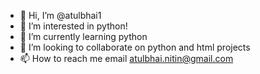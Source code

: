 - 👋 Hi, I’m @atulbhai1
- 👀 I’m interested in python!
- 🌱 I’m currently learning python
- 💞️ I’m looking to collaborate on python and html projects
- 📫 How to reach me email atulbhai.nitin@gmail.com

<!---
atulbhai1/atulbhai1 is a ✨ special ✨ repository because its `README.md` (this file) appears on your GitHub profile.
You can click the Preview link to take a look at your changes.
--->
